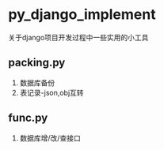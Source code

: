 # py_django_implement
关于django项目开发过程中一些实用的小工具
## packing.py
1. 数据库备份
2. 表记录-json,obj互转
## func.py
1. 数据库增/改/查接口
